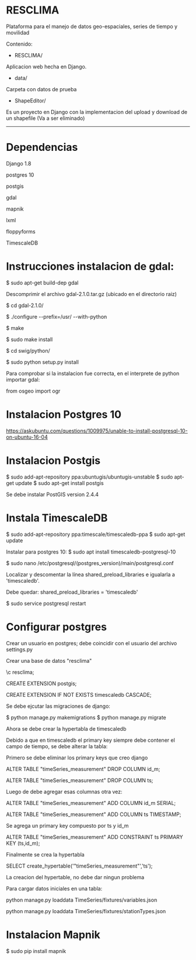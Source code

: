 # RESCLIMA

Plataforma para el manejo de datos geo-espaciales, series de tiempo y movilidad

Contenido:

- RESCLIMA/ 

Aplicacion web hecha en Django. 


- data/

Carpeta con datos de prueba


- ShapeEditor/

Es un proyecto en Django con la implementacion del upload y download de un shapefile (Va a ser eliminado)


-------------------------
# Dependencias

Django 1.8

postgres 10

postgis

gdal

mapnik

lxml

floppyforms

TimescaleDB

# Instrucciones instalacion de gdal:

$ sudo apt-get build-dep gdal

Descomprimir el archivo gdal-2.1.0.tar.gz (ubicado en el directorio raiz)

$ cd gdal-2.1.0/

$ ./configure  --prefix=/usr/ --with-python

$ make

$ sudo make install

$ cd swig/python/

$ sudo python setup.py install

Para comprobar si la instalacion fue correcta, en el interprete de python importar gdal:

from osgeo import ogr


# Instalacion Postgres 10

https://askubuntu.com/questions/1009975/unable-to-install-postgresql-10-on-ubuntu-16-04


# Instalacion Postgis

$ sudo add-apt-repository ppa:ubuntugis/ubuntugis-unstable
$ sudo apt-get update
$ sudo apt-get install postgis

Se debe instalar PostGIS version 2.4.4


# Instala TimescaleDB

$ sudo add-apt-repository ppa:timescale/timescaledb-ppa
$ sudo apt-get update

Instalar para postgres 10:
$ sudo apt install timescaledb-postgresql-10

$ sudo nano /etc/postgresql/(postgres_version)/main/postgresql.conf

Localizar y descomentar la línea shared\_preload_libraries e igualarla a 'timescaledb'. 

Debe quedar:
shared\_preload_libraries = 'timescaledb'

$ sudo service postgresql restart



# Configurar postgres

Crear un usuario en postgres; debe coincidir con el usuario del archivo settings.py

Crear una base de datos "resclima"

\c resclima;

CREATE EXTENSION postgis; 

CREATE EXTENSION IF NOT EXISTS timescaledb CASCADE;

Se debe ejcutar las migraciones de django:

$ python manage.py makemigrations
$ python manage.py migrate

Ahora se debe crear la hypertabla de timescaledb

Debido a que en timescaledb el primary key siempre debe contener el campo de tiempo,
se debe alterar la tabla:

Primero se debe eliminar los primary keys que creo django

ALTER TABLE "timeSeries_measurement" DROP COLUMN id_m;

ALTER TABLE "timeSeries_measurement" DROP COLUMN ts;

Luego de debe agregar esas columnas otra vez:

ALTER TABLE "timeSeries_measurement" ADD COLUMN id_m SERIAL;

ALTER TABLE "timeSeries_measurement" ADD COLUMN ts TIMESTAMP;


Se agrega un primary key compuesto por ts y id_m 

ALTER TABLE "timeSeries_measurement" ADD CONSTRAINT ts PRIMARY KEY (ts,id_m);

Finalmente se crea la hypertabla

SELECT create_hypertable('"timeSeries_measurement"','ts');


La creacion del hypertable, no debe dar ningun problema


Para cargar datos iniciales en una tabla:

python manage.py loaddata TimeSeries/fixtures/variables.json

python manage.py loaddata TimeSeries/fixtures/stationTypes.json 

# Instalacion Mapnik

$ sudo pip install mapnik



